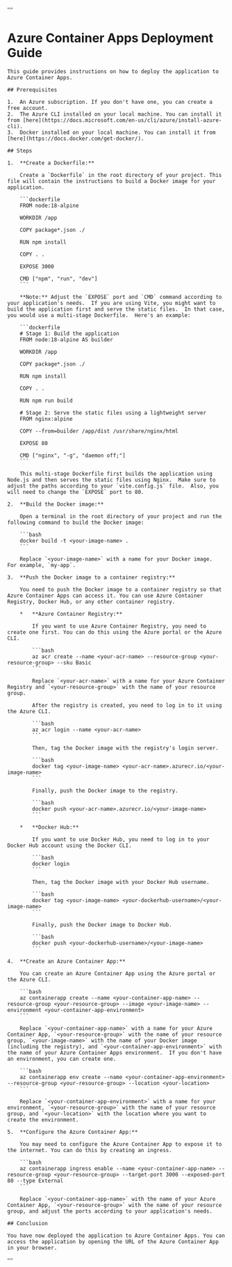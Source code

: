'''

# Azure Container Apps Deployment Guide

    This guide provides instructions on how to deploy the application to Azure Container Apps.

    ## Prerequisites

    1.  An Azure subscription. If you don't have one, you can create a free account.
    2.  The Azure CLI installed on your local machine. You can install it from [here](https://docs.microsoft.com/en-us/cli/azure/install-azure-cli).
    3.  Docker installed on your local machine. You can install it from [here](https://docs.docker.com/get-docker/).

    ## Steps

    1.  **Create a Dockerfile:**

        Create a `Dockerfile` in the root directory of your project. This file will contain the instructions to build a Docker image for your application.

        ```dockerfile
        FROM node:18-alpine

        WORKDIR /app

        COPY package*.json ./

        RUN npm install

        COPY . .

        EXPOSE 3000

        CMD ["npm", "run", "dev"]
        ```

        **Note:** Adjust the `EXPOSE` port and `CMD` command according to your application's needs.  If you are using Vite, you might want to build the application first and serve the static files.  In that case, you would use a multi-stage Dockerfile.  Here's an example:

        ```dockerfile
        # Stage 1: Build the application
        FROM node:18-alpine AS builder

        WORKDIR /app

        COPY package*.json ./

        RUN npm install

        COPY . .

        RUN npm run build

        # Stage 2: Serve the static files using a lightweight server
        FROM nginx:alpine

        COPY --from=builder /app/dist /usr/share/nginx/html

        EXPOSE 80

        CMD ["nginx", "-g", "daemon off;"]
        ```

        This multi-stage Dockerfile first builds the application using Node.js and then serves the static files using Nginx.  Make sure to adjust the paths according to your `vite.config.js` file.  Also, you will need to change the `EXPOSE` port to 80.

    2.  **Build the Docker image:**

        Open a terminal in the root directory of your project and run the following command to build the Docker image:

        ```bash
        docker build -t <your-image-name> .
        ```

        Replace `<your-image-name>` with a name for your Docker image.  For example, `my-app`.

    3.  **Push the Docker image to a container registry:**

        You need to push the Docker image to a container registry so that Azure Container Apps can access it. You can use Azure Container Registry, Docker Hub, or any other container registry.

        *   **Azure Container Registry:**

            If you want to use Azure Container Registry, you need to create one first. You can do this using the Azure portal or the Azure CLI.

            ```bash
            az acr create --name <your-acr-name> --resource-group <your-resource-group> --sku Basic
            ```

            Replace `<your-acr-name>` with a name for your Azure Container Registry and `<your-resource-group>` with the name of your resource group.

            After the registry is created, you need to log in to it using the Azure CLI.

            ```bash
            az acr login --name <your-acr-name>
            ```

            Then, tag the Docker image with the registry's login server.

            ```bash
            docker tag <your-image-name> <your-acr-name>.azurecr.io/<your-image-name>
            ```

            Finally, push the Docker image to the registry.

            ```bash
            docker push <your-acr-name>.azurecr.io/<your-image-name>
            ```

        *   **Docker Hub:**

            If you want to use Docker Hub, you need to log in to your Docker Hub account using the Docker CLI.

            ```bash
            docker login
            ```

            Then, tag the Docker image with your Docker Hub username.

            ```bash
            docker tag <your-image-name> <your-dockerhub-username>/<your-image-name>
            ```

            Finally, push the Docker image to Docker Hub.

            ```bash
            docker push <your-dockerhub-username>/<your-image-name>
            ```

    4.  **Create an Azure Container App:**

        You can create an Azure Container App using the Azure portal or the Azure CLI.

        ```bash
        az containerapp create --name <your-container-app-name> --resource-group <your-resource-group> --image <your-image-name> --environment <your-container-app-environment>
        ```

        Replace `<your-container-app-name>` with a name for your Azure Container App, `<your-resource-group>` with the name of your resource group, `<your-image-name>` with the name of your Docker image (including the registry), and `<your-container-app-environment>` with the name of your Azure Container Apps environment.  If you don't have an environment, you can create one.

        ```bash
        az containerapp env create --name <your-container-app-environment> --resource-group <your-resource-group> --location <your-location>
        ```

        Replace `<your-container-app-environment>` with a name for your environment, `<your-resource-group>` with the name of your resource group, and `<your-location>` with the location where you want to create the environment.

    5.  **Configure the Azure Container App:**

        You may need to configure the Azure Container App to expose it to the internet. You can do this by creating an ingress.

        ```bash
        az containerapp ingress enable --name <your-container-app-name> --resource-group <your-resource-group> --target-port 3000 --exposed-port 80 --type External
        ```

        Replace `<your-container-app-name>` with the name of your Azure Container App, `<your-resource-group>` with the name of your resource group, and adjust the ports according to your application's needs.

    ## Conclusion

    You have now deployed the application to Azure Container Apps. You can access the application by opening the URL of the Azure Container App in your browser.


'''